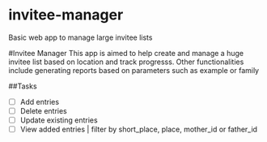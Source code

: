# invitee-manager
Basic web app to manage large invitee lists

#Invitee Manager
This app is aimed to help create and manage a huge invitee list based on location and track progresss. 
Other functionalities include generating reports based on parameters such as example or family

##Tasks
- [ ] Add entries
- [ ] Delete entries
- [ ] Update existing entries
- [ ] View added entries | filter by short_place, place, mother_id or father_id
